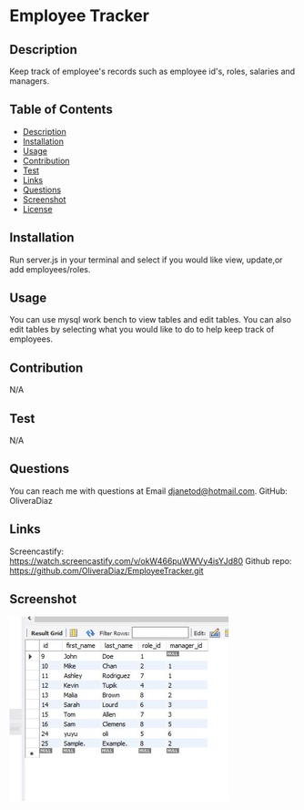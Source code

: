 # Employee Tracker

 

## Description
Keep track of employee's records such as employee id's, roles, salaries and managers.

## Table of Contents
* [Description](#description)
* [Installation](#installation)
* [Usage](#usage)
* [Contribution](#contribution)
* [Test](#test)
* [Links](#links)
* [Questions](#questions)
* [Screenshot](#screenshot)
* [License](#license)

## Installation
Run server.js in your terminal and select if you would like view, update,or add employees/roles.

## Usage
You can use mysql work bench to view tables and edit tables. You can also edit tables by selecting what you would like to do to help keep track of employees.

## Contribution
N/A

## Test
N/A

## Questions
You can reach me with questions at Email djanetod@hotmail.com.
GitHub: OliveraDiaz

## Links
Screencastify: https://watch.screencastify.com/v/okW466puWWVy4isYJd80 Github repo: https://github.com/OliveraDiaz/EmployeeTracker.git

## Screenshot
![Screenshot](image.png)
